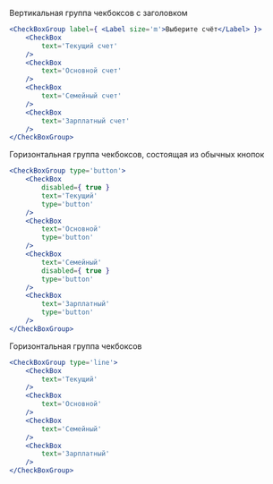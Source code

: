 Вертикальная группа чекбоксов с заголовком
```jsx
<CheckBoxGroup label={ <Label size='m'>Выберите счёт</Label> }>
    <CheckBox
        text='Текущий счет'
    />
    <CheckBox
        text='Основной счет'
    />
    <CheckBox
        text='Семейный счет'
    />
    <CheckBox
        text='Зарплатный счет'
    />
</CheckBoxGroup>
```

Горизонтальная группа чекбоксов, состоящая из обычных кнопок
```jsx
<CheckBoxGroup type='button'>
    <CheckBox
        disabled={ true }
        text='Текущий'
        type='button'
    />
    <CheckBox
        text='Основной'
        type='button'
    />
    <CheckBox
        text='Семейный'
        disabled={ true }
        type='button'
    />
    <CheckBox
        text='Зарплатный'
        type='button'
    />
</CheckBoxGroup>
```

Горизонтальная группа чекбоксов
```jsx
<CheckBoxGroup type='line'>
    <CheckBox
        text='Текущий'
    />
    <CheckBox
        text='Основной'
    />
    <CheckBox
        text='Семейный'
    />
    <CheckBox
        text='Зарплатный'
    />
</CheckBoxGroup>
```
